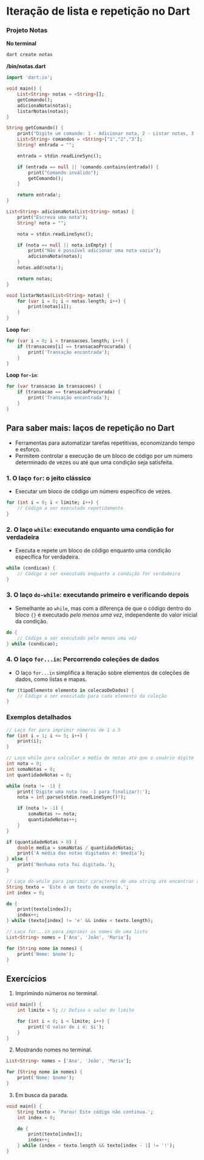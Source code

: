 # Iteração de lista e repetição no Dart

### Projeto Notas

**No terminal**

```sh
dart create notas
```

**/bin/notas.dart**
```dart
import 'dart:io';

void main() {
    List<String> notas = <String>[];
    getComando();
    adicionaNota(notas);
    listarNotas(notas);
}

String getComando() {
    print("Digite um comando: 1 - Adicionar nota, 2 - Listar notas, 3 - Sair");
    List<String> comandos = <String>["1","2","3"];
    String? entrada = "";

    entrada = stdin.readLineSync();

    if (entrada == null || !comando.contains(entrada)) {
        print("Comando inválido");
        getComando();
    }

    return entrada!;
}

List<String> adicionaNota(List<String> notas) {
    print("Escreva uma nota");
    String? nota = "";

    nota = stdin.readLineSync();

    if (nota == null || nota.isEmpty) {
        print("Não é possível adicionar uma nota vazia");
        adicionaNota(notas);
    }
    notas.add(nota!);

    return notas;
}

void listarNotas(List<String> notas) {
    for (var i = 0; i < notas.length; i++) {
        print(notas[i]);
    }
}


```

**Loop `for`**:

```dart
for (var i = 0; i < transacoes.length; i++) {
    if (transacoes[i] == transacaoProcurada) {
        print('Transação encontrada');
    }
}
```

**Loop `for-in`**:

```dart
for (var transacao in transacoes) {
    if (transacao == transacaoProcurada) {
        print('Transação encontrada');
    }
}
```

## Para saber mais: laços de repetição no Dart

* Ferramentas para automatizar tarefas repetitivas, economizando tempo e esforço.
* Permitem controlar a execução de um bloco de código por um número determinado de vezes ou até que uma condição seja satisfeita.

### 1. O laço `for`: o jeito clássico 

* Executar um bloco de código um número específico de vezes.

```dart
for (int i = 0; i < limite; i++) {
    // Código a ser executado repetidamente
}
```

### 2. O laço `while`: executando enquanto uma condição for verdadeira

* Executa e repete um bloco de código enquanto uma condição específica for verdadeira.

```dart
while (condicao) {
    // Código a ser executado enquanto a condição for verdadeira
}
```

### 3. O laço `do-while`: executando primeiro e verificando depois

* Semelhante ao `while`, mas com a diferença de que o código dentro do bloco `{}` é executado *pelo menos uma vez*, independente do valor inicial da condição.

```dart
do {
    // Código a ser executado pelo menos uma vez
} while (condicao);
```

### 4. O laço `for...in`: Percorrendo coleções de dados

* O laço `for...in` simplifica a iteração sobre elementos de coleções de dados, como listas e mapas.

```dart
for (tipoElemento elemento in colecaoDeDados) {
    // Código a ser executado para cada elemento da coleção
}
```

### Exemplos  detalhados

```dart
// Laço for para imprimir números de 1 a 5
for (int i = 1; i <= 5; i++) {
    print(i);
}

// Laço while para calcular a média de notas até que o usuário digite -1
int nota = 0;
int somaNotas = 0;
int quantidadeNotas = 0;

while (nota != -1) {
    print('Digite uma nota (ou -1 para finalizar):');
    nota = int.parse(stdin.readLineSync()!);

    if (nota != -1) {
        somaNotas += nota;
        quantidadeNotas++;
    }
}

if (quantidadeNotas > 0) {
    double media = somaNotas / quantidadeNotas;
    print('A média das notas digitadas é: $media');
} else {
    print('Nenhuma nota foi digitada.');
}

// Laço do-while para imprimir caracteres de uma string até encontrar a letra 'e'
String texto = 'Este é um texto de exemplo.';
int index = 0;

do {
    print(texto[index]);
    index++;
} while (texto[index] != 'e' && index < texto.length);

// Laço for...in para imprimir os nomes de uma lista
List<String> nomes = ['Ana', 'João', 'Maria'];

for (String nome in nomes) {
    print('Nome: $nome');
}
```

## Exercícios

01. Imprimindo números no terminal.
```dart
void main() {
    int limite = 5; // Defina o valor do limite

    for (int i = 0; i < limite; i++) {
        print('O valor de i é: $i');
    }
}
```

02. Mostrando nomes no terminal.
```dart
List<String> nomes = ['Ana', 'João', 'Maria'];

for (String nome in nomes) {
    print('Nome: $nome');
}
```

03. Em busca da parada.
```dart
void main() {
    String texto = 'Parou! Este código não continua.';
    int index = 0;

    do {
        print(texto[index]);
        index++;
    } while (index < texto.length && texto[index - 1] != '!');
}
```
